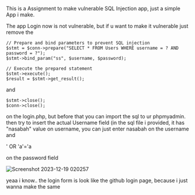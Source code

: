 This is a Assignment to make vulnerable SQL Injection app, just a simple App i make.

The app Login now is not vulnerable, but if u want to make it vulnerable just remove the


    // Prepare and bind parameters to prevent SQL injection
    $stmt = $conn->prepare("SELECT * FROM Users WHERE username = ? AND password = ?");
    $stmt->bind_param("ss", $username, $password);

    // Execute the prepared statement
    $stmt->execute();
    $result = $stmt->get_result();
 

and

    $stmt->close();
    $conn->close();

on the login.php, but before that you can import the sql to ur phpmyadmin.
then try to insert the actual Username field (in the sql file i provided, it has "nasabah" value on username, you
can just enter nasabah on the username and 

' OR 'a'='a 

on the password field

![Screenshot 2023-12-19 020257](https://github.com/YouKeyys/SQL-APP/assets/121857349/000ea690-155c-4ed4-94cd-cb4634665cd6)

yeaa i know.. the login form is look like the github login page, because i just wanna make the same

